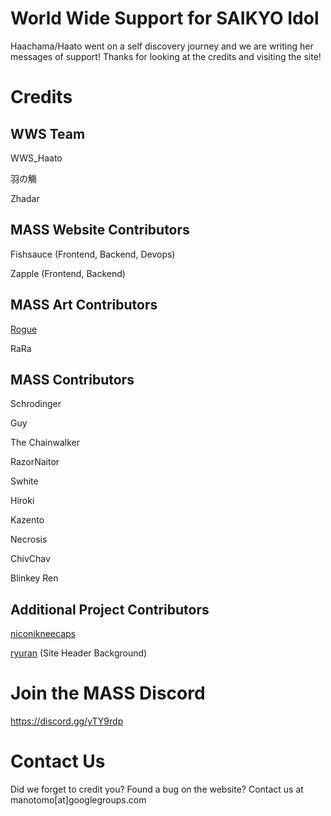 # World Wide Support for SAIKYO Idol

Haachama/Haato went on a self discovery journey and we are writing her messages of support! Thanks for looking at the credits and visiting the site!

# Credits

## WWS Team
WWS_Haato

羽の觴

Zhadar

## MASS Website Contributors
Fishsauce (Frontend, Backend, Devops)

Zapple (Frontend, Backend)

## MASS Art Contributors
[Rogue](https://twitter.com/roguedono)

RaRa

## MASS Contributors
Schrodinger

Guy

The Chainwalker

RazorNaitor

Swhite

Hiroki

Kazento

Necrosis

ChivChav

Blinkey Ren

## Additional Project Contributors
[niconikneecaps](https://twitter.com/niconikneecaps)

[ryuran](https://twitter.com/ryuraan) (Site Header Background)

# Join the MASS Discord

https://discord.gg/yTY9rdp

# Contact Us

Did we forget to credit you? Found a bug on the website? Contact us at manotomo[at]googlegroups.com


